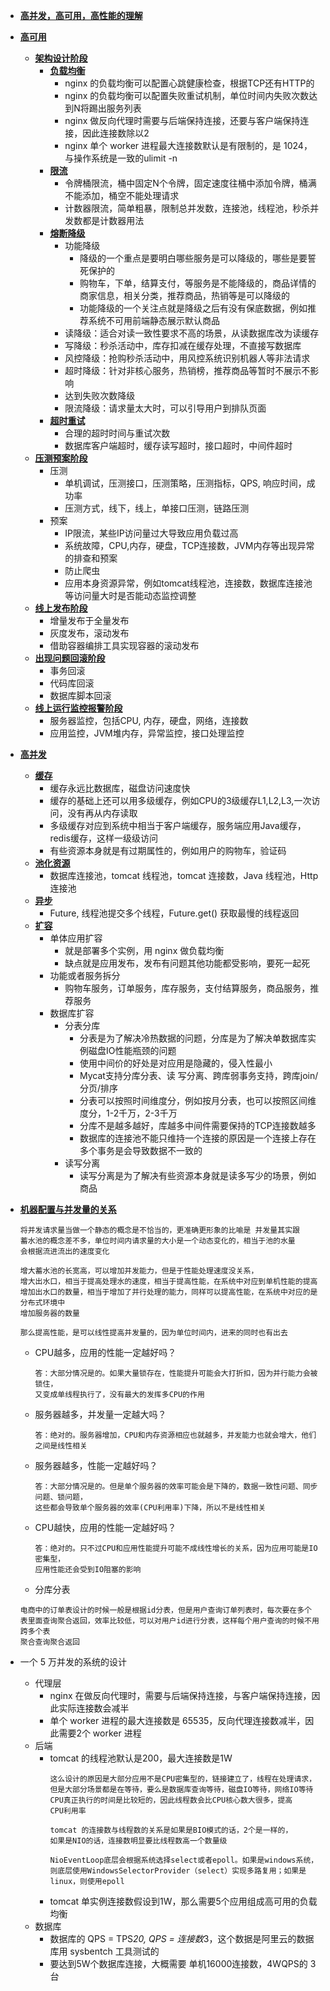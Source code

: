 - **[高并发，高可用，高性能的理解](#)**
- **[高可用](#)**
    - **[架构设计阶段](#)**
        - **[负载均衡](#)**
            - nginx 的负载均衡可以配置心跳健康检查，根据TCP还有HTTP的
            - nginx 的负载均衡可以配置失败重试机制，单位时间内失败次数达到N将踢出服务列表
            - nginx 做反向代理时需要与后端保持连接，还要与客户端保持连接，因此连接数除以2
            - nginx 单个 worker 进程最大连接数默认是有限制的，是 1024，与操作系统是一致的ulimit -n
        - **[限流](#)**
            - 令牌桶限流，桶中固定N个令牌，固定速度往桶中添加令牌，桶满不能添加，桶空不能处理请求
            - 计数器限流，简单粗暴，限制总并发数，连接池，线程池，秒杀并发数都是计数器用法
        - **[熔断降级](#)**
            - 功能降级
                - 降级的一个重点是要明白哪些服务是可以降级的，哪些是要誓死保护的
                - 购物车，下单，结算支付，等服务是不能降级的，商品详情的商家信息，相关分类，推荐商品，热销等是可以降级的
                - 功能降级的一个关注点就是降级之后有没有保底数据，例如推荐系统不可用前端静态展示默认商品
            - 读降级：适合对读一致性要求不高的场景，从读数据库改为读缓存
            - 写降级：秒杀活动中，库存扣减在缓存处理，不直接写数据库
            - 风控降级：抢购秒杀活动中，用风控系统识别机器人等非法请求
            - 超时降级：针对非核心服务，热销榜，推荐商品等暂时不展示不影响
            - 达到失败次数降级
            - 限流降级：请求量太大时，可以引导用户到排队页面
        - **[超时重试](#)**
            - 合理的超时时间与重试次数
            - 数据库客户端超时，缓存读写超时，接口超时，中间件超时
    - **[压测预案阶段](#)**
        - 压测
            - 单机调试，压测接口，压测策略，压测指标，QPS, 响应时间，成功率
            - 压测方式，线下，线上，单接口压测，链路压测
        - 预案
            - IP限流，某些IP访问量过大导致应用负载过高
            - 系统故障，CPU,内存，硬盘，TCP连接数，JVM内存等出现异常的排查和预案
            - 防止爬虫
            - 应用本身资源异常，例如tomcat线程池，连接数，数据库连接池等访问量大时是否能动态监控调整
    - **[线上发布阶段](#)**
        - 增量发布于全量发布
        - 灰度发布，滚动发布
        - 借助容器编排工具实现容器的滚动发布
    - **[出现问题回滚阶段](#)**
        - 事务回滚
        - 代码库回滚
        - 数据库脚本回滚
    - **[线上运行监控报警阶段](#)**
        - 服务器监控，包括CPU, 内存，硬盘，网络，连接数
        - 应用监控，JVM堆内存，异常监控，接口处理监控
- **[高并发](#)**
    - **[缓存](#)**
        - 缓存永远比数据库，磁盘访问速度快
        - 缓存的基础上还可以用多级缓存，例如CPU的3级缓存L1,L2,L3,一次访问，没有再从内存读取
        - 多级缓存对应到系统中相当于客户端缓存，服务端应用Java缓存，redis缓存，这样一级级访问
        - 有些资源本身就是有过期属性的，例如用户的购物车，验证码
    - **[池化资源](#)**
        - 数据库连接池，tomcat 线程池，tomcat 连接数，Java 线程池，Http连接池
    - **[异步](#)**
        - Future, 线程池提交多个线程，Future.get() 获取最慢的线程返回
    - **[扩容](#)**
        - 单体应用扩容
            - 就是部署多个实例，用 nginx 做负载均衡
            - 缺点就是应用发布，发布有问题其他功能都受影响，要死一起死
        - 功能或者服务拆分
            - 购物车服务，订单服务，库存服务，支付结算服务，商品服务，推荐服务
        - 数据库扩容
            - 分表分库
                - 分表是为了解决冷热数据的问题，分库是为了解决单数据库实例磁盘IO性能瓶颈的问题
                - 使用中间价的好处是对应用是隐藏的，侵入性最小
                - Mycat支持分库分表、读 写分离、跨库弱事务支持，跨库join/分页/排序
                - 分表可以按照时间维度分，例如按月分表，也可以按照区间维度分，1-2千万，2-3千万
                - 分库不是越多越好，库越多中间件需要保持的TCP连接数越多
                - 数据库的连接池不能只维持一个连接的原因是一个连接上存在多个事务是会导致数据不一致的
            - 读写分离
                - 读写分离是为了解决有些资源本身就是读多写少的场景，例如商品
- **[机器配置与并发量的关系](#)**
    ```
    将并发请求量当做一个静态的概念是不恰当的，更准确更形象的比喻是 并发量其实跟
    蓄水池的概念差不多，单位时间内请求量的大小是一个动态变化的，相当于池的水量
    会根据流进流出的速度变化
    
    增大蓄水池的长宽高，可以增加并发能力，但是于性能处理速度没关系，
    增大出水口，相当于提高处理水的速度，相当于提高性能，在系统中对应到单机性能的提高
    增加出水口的数量，相当于增加了并行处理的能力，同样可以提高性能，在系统中对应的是分布式环境中
    增加服务器的数量
    
    那么提高性能，是可以线性提高并发量的，因为单位时间内，进来的同时也有出去
    
    ```

    - CPU越多，应用的性能一定越好吗？
        ```
        答：大部分情况是的。如果大量锁存在，性能提升可能会大打折扣，因为并行能力会被锁住，
        又变成单线程执行了，没有最大的发挥多CPU的作用
        ```
    
    - 服务器越多，并发量一定越大吗？
        ```
        答：绝对的。服务器增加，CPU和内存资源相应也就越多，并发能力也就会增大，他们之间是线性相关
        ```
    
    - 服务器越多，性能一定越好吗？
        ```
        答：大部分情况是的。但是单个服务器的效率可能会是下降的，数据一致性问题、同步问题、锁问题，
        这些都会导致单个服务器的效率(CPU利用率)下降，所以不是线性相关
        ```

    - CPU越快，应用的性能一定越好吗？
        ```
        答：绝对的。只不过CPU和应用性能提升可能不成线性增长的关系，因为应用可能是IO密集型，
        应用性能还会受到IO阻塞的影响
        ```
    
    - 分库分表
    ```
    电商中的订单表设计的时候一般是根据id分表，但是用户查询订单列表时，每次要在多个
    表里面查询聚合返回，效率比较低，可以对用户id进行分表，这样每个用户查询的时候不用跨多个表
    聚合查询聚合返回
    ```

- 一个 5 万并发的系统的设计
    - 代理层
        - nginx 在做反向代理时，需要与后端保持连接，与客户端保持连接，因此实际连接数会减半
        - 单个 worker 进程的最大连接数是 65535，反向代理连接数减半，因此需要2个 worker 进程
    - 后端
        - tomcat 的线程池默认是200，最大连接数是1W
            ```
            这么设计的原因是大部分应用不是CPU密集型的，链接建立了，线程在处理请求，
            但是大部分场景都是在等待，要么是数据库查询等待，磁盘IO等待，网络IO等待
            CPU真正执行的时间是比较短的，因此线程数会比CPU核心数大很多，提高
            CPU利用率
            
            tomcat 的连接数与线程数的关系是如果是BIO模式的话，2个是一样的，
            如果是NIO的话，连接数明显要比线程数高一个数量级
            
            NioEventLoop底层会根据系统选择select或者epoll。如果是windows系统，
            则底层使用WindowsSelectorProvider（select）实现多路复用；如果是linux，则使用epoll
            ```
        - tomcat 单实例连接数假设到1W，那么需要5个应用组成高可用的负载均衡
    - 数据库
        - 数据库的 QPS = TPS*20, QPS = 连接数*3，这个数据是阿里云的数据库用 sysbentch 工具测试的
        - 要达到5W个数据库连接，大概需要 单机16000连接数，4WQPS的 3台
